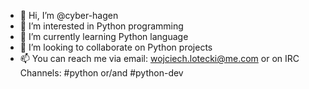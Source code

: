- 👋 Hi, I’m @cyber-hagen
- 👀 I’m interested in Python programming
- 🌱 I’m currently learning Python language
- 💞️ I’m looking to collaborate on Python projects
- 📫 You can reach me via email: wojciech.lotecki@me.com or on IRC Channels: #python or/and #python-dev

<!---
cyber-hagen/cyber-hagen is a ✨ special ✨ repository because its `README.md` (this file) appears on your GitHub profile.
You can click the Preview link to take a look at your changes.
--->
